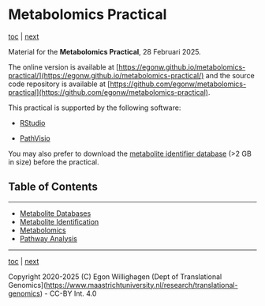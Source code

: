# Metabolomics Practical

[toc](./README.md) | [next](databases.md)

Material for the **Metabolomics Practical**, 28 Februari 2025.

The online version is available at [https://egonw.github.io/metabolomics-practical/](https://egonw.github.io/metabolomics-practical/) and the source code repository is
available at [https://github.com/egonw/metabolomics-practical](https://github.com/egonw/metabolomics-practical).

This practical is supported by the following software:

- [RStudio](https://posit.co/downloads/)
* [PathVisio](https://pathvisio.org/downloads)

You may also prefer to download the [metabolite identifier database](https://bridgedb.github.io/data/gene_database/) (>2 GB in size) before the practical.

## Table of Contents

---

* [Metabolite Databases](databases.md)
* [Metabolite Identification](identification.md)
* [Metabolomics](omics.md)
* [Pathway Analysis](pathways.md)

---

[toc](./README.md) | [next](databases.md)

Copyright 2020-2025 (C) Egon Willighagen (Dept of Translational Genomics](https://www.maastrichtuniversity.nl/research/translational-genomics) - CC-BY Int. 4.0

